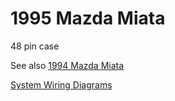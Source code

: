 # 1995 Mazda Miata

48 pin case

See also [1994 Mazda Miata](Mazda-Miata-1994)

[System Wiring Diagrams](https://www.miataforumz.com/1990-200-Miata-Wiring/95sys.pdf)
